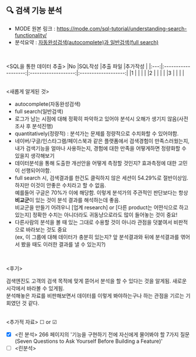 ## 🔍 검색 기능 분석
- MODE 원본 링크 : https://mode.com/sql-tutorial/understanding-search-functionality/
- 분석요약 : [자동완성검색(autocomplete)과 일반검색(full search)](https://docs.google.com/spreadsheets/d/1LDergteTn5GMszi77UfpWVWJYBD4u5mTiWAdpjG4eZc/edit#gid=902048127)
<br>

<SQL을 통한 데이터 추출>
|No |SQL작성 |추출 파일 |추가작성 |
|:---:|:-------------------:|:-------------------:|:-------------------:|
|1 |[]() |[]() | |
|2 |[]() |[]() | |
|3 |[]() |[]() | |
<br>
<br>  

<새롭게 알게된 것>  
- autocomplete(자동완성검색)
- full search(일반검색)
- 로그가 남는 시점에 대해 정확히 파악하고 있어야 분석시 오해가 생기지 않음(사전조사 후 분석진행)
- quantitatively(정량적) : 분석가는 문제를 정량적으로 수치화할 수 있어야함.
- 네이버/구글/인스타그램/페이스북과 같은 플랫폼에서 검색경험이 만족스러웠는지, 내가 검색기능을 얼마나 사용하는지, 경험에 대한 만족을 어떻게하면 정량화할 수 있을지 생각해보기
- 데이터분석을 통해 도출한 개선안을 어떻게 측정할 것인지? 효과측정에 대한 고민이 선행되어야함.
- full search 시, 검색결과를 한건도 클릭하지 않은 세션이 54.29%로 절반이상임. 하지만 이것이 안좋은 수치라고 할 수 없음.  
예를들어 구글은 70%가 이에 해당함. 이렇게 분석가의 주관적인 판단보다는 항상 **비교군**이 있는 것이 분석 결과를 해석하는데 좋음.  
비교군을 만들기 어려우니 [업계 research] or [다른 product는 어떤식으로 하고있는지] 정확한 수치는 아니더라도 귀동냥으로라도 많이 들어놓는 것이 중요!
- 다른사람의 분석을 볼 때 있는 그대로 수용할 것이 아니라 관점을 덧붙여서 비판적으로 바라보는 것도 중요  
(ex, 이 그룹에 대해 데이터가 충분히 있는지? 앞 분석결과와 뒤에 분석결과를 엮어서 봤을 때도 이러한 결과를 낼 수 있는지?)
<br>  

<후기>   
  
검색엔진도 고객의 검색 목적에 맞게 뜯어서 분석을 할 수 있다는 것을 알게됨. 새로운 시각에서 바라볼 수 있게됨.  
분석해놓은 자료를 비판해보면서 데이터를 이렇게 봐야하는구나 하는 관점을 기르는 기회였던 것 같다.
<br><br>    

<추가적 자료> ☐ or ☑    
* [x] <린 분석> 266 페이지의 '기능을 구현하기 전에 자신에게 물어봐야 할 7가지 질문(Seven Questions to Ask Yourself Before Building a Feature)'
* [ ] <린분석>
